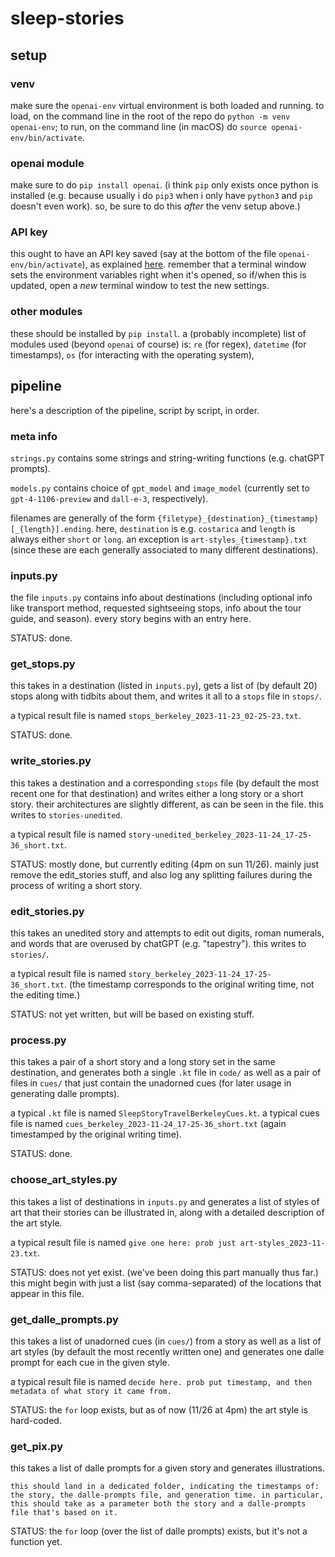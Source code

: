 # sleep-stories

## setup

### venv

make sure the `openai-env` virtual environment is both loaded and running. to load, on the command line in the root of the repo do `python -m venv openai-env`; to run, on the command line (in macOS) do `source openai-env/bin/activate`.

### openai module

make sure to do `pip install openai`. (i think `pip` only exists once python is installed (e.g. because usually i do `pip3` when i only have `python3` and `pip` doesn't even work). so, be sure to do this _after_ the venv setup above.)

### API key

this ought to have an API key saved (say at the bottom of the file `openai-env/bin/activate`), as explained [here](https://platform.openai.com/docs/quickstart/step-2-setup-your-api-key). remember that a terminal window sets the environment variables right when it's opened, so if/when this is updated, open a _new_ terminal window to test the new settings.

### other modules

these should be installed by `pip install`. a (probably incomplete) list of modules used (beyond `openai` of course) is: `re` (for regex), `datetime` (for timestamps), `os` (for interacting with the operating system), 

## pipeline

here's a description of the pipeline, script by script, in order.

### meta info

`strings.py` contains some strings and string-writing functions (e.g. chatGPT prompts).

`models.py` contains choice of `gpt_model` and `image_model` (currently set to `gpt-4-1106-preview` and `dall-e-3`, respectively).

filenames are generally of the form `{filetype}_{destination}_{timestamp}[_{length}].ending`. here, `destination` is e.g. `costarica` and `length` is always either `short` or `long`. an exception is `art-styles_{timestamp}.txt` (since these are each generally associated to many different destinations).

### inputs.py

the file `inputs.py` contains info about destinations (including optional info like transport method, requested sightseeing stops, info about the tour guide, and season). every story begins with an entry here.

STATUS: done.

### get_stops.py

this takes in a destination (listed in `inputs.py`), gets a list of (by default 20) stops along with tidbits about them, and writes it all to a `stops` file in `stops/`.

a typical result file is named `stops_berkeley_2023-11-23_02-25-23.txt`.

STATUS: done.

### write_stories.py

this takes a destination and a corresponding `stops` file (by default the most recent one for that destination) and writes either a long story or a short story. their architectures are slightly different, as can be seen in the file. this writes to `stories-unedited`.

a typical result file is named `story-unedited_berkeley_2023-11-24_17-25-36_short.txt`.

STATUS: mostly done, but currently editing (4pm on sun 11/26). mainly just remove the edit_stories stuff, and also log any splitting failures during the process of writing a short story.

### edit_stories.py

this takes an unedited story and attempts to edit out digits, roman numerals, and words that are overused by chatGPT (e.g. "tapestry"). this writes to `stories/`.

a typical result file is named `story_berkeley_2023-11-24_17-25-36_short.txt`. (the timestamp corresponds to the original writing time, not the editing time.)

STATUS: not yet written, but will be based on existing stuff.

### process.py

this takes a pair of a short story and a long story set in the same destination, and generates both a single `.kt` file in `code/` as well as a pair of files in `cues/` that just contain the unadorned cues (for later usage in generating dalle prompts).

a typical `.kt` file is named `SleepStoryTravelBerkeleyCues.kt`. a typical cues file is named `cues_berkeley_2023-11-24_17-25-36_short.txt` (again timestamped by the original writing time).

STATUS: done.

### choose_art_styles.py

this takes a list of destinations in `inputs.py` and generates a list of styles of art that their stories can be illustrated in, along with a detailed description of the art style.

a typical result file is named `give one here: prob just art-styles_2023-11-23.txt`.

STATUS: does not yet exist. (we've been doing this part manually thus far.) this might begin with just a list (say comma-separated) of the locations that appear in this file.

### get_dalle_prompts.py

this takes a list of unadorned cues (in `cues/`) from a story as well as a list of art styles (by default the most recently written one) and generates one dalle prompt for each cue in the given style.

a typical result file is named `decide here. prob put timestamp, and then metadata of what story it came from.`

STATUS: the `for` loop exists, but as of now (11/26 at 4pm) the art style is hard-coded.

### get_pix.py

this takes a list of dalle prompts for a given story and generates illustrations.

`this should land in a dedicated folder, indicating the timestamps of: the story, the dalle-prompts file, and generation time. in particular, this should take as a parameter both the story and a dalle-prompts file that's based on it.`

STATUS: the `for` loop (over the list of dalle prompts) exists, but it's not a function yet.